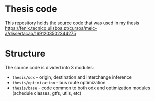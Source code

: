 # Thesis code
This repository holds the source code that was used in my thesis
https://fenix.tecnico.ulisboa.pt/cursos/meic-a/dissertacao/1691203502344275

# Structure

The source code is divided into 3 modules:
* `thesis/odx` - origin, destination and interchange inference
* `thesis/optimization` - bus route optimization
* `thesis/base` - code common to both odx and optimization modules (schedule classes, gtfs, utils, etc)
